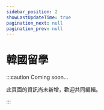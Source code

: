 ```yaml
---
sidebar_position: 2
showLastUpdateTime: true
pagination_next: null
pagination_prev: null
---
```


# 韓國留學

:::caution Coming soon...

此頁面的資訊尚未新增，歡迎共同編輯。

:::